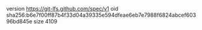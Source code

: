 version https://git-lfs.github.com/spec/v1
oid sha256:b6e7f00ff87b4f33d04a39335e594dfeae6eb7e7988f6824abcef60396bd845e
size 4109
